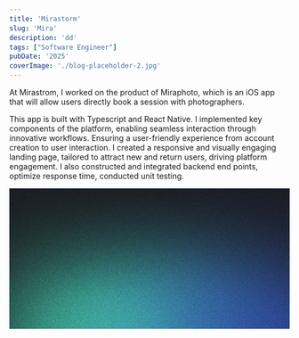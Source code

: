 ```yaml
---
title: 'Mirastorm'
slug: 'Mira'
description: 'dd'
tags: ["Software Engineer"]
pubDate: '2025'
coverImage: './blog-placeholder-2.jpg'
---
```


At Mirastrom, I worked on the product of Miraphoto, which is an iOS app that will allow users directly book a session with photographers.

This app is built with Typescript and React Native. I implemented key components of the platform, enabling seamless interaction through innovative workflows. Ensuring a user-friendly experience from account creation to user interaction. I created a responsive and visually engaging landing page, tailored to attract new and return users, driving platform engagement. I also constructed and integrated backend end points, optimize response time, conducted unit testing.

![Description of the image](./blog-placeholder-2.jpg)